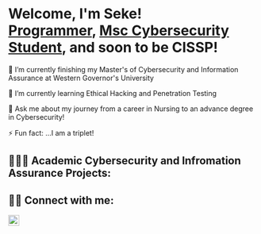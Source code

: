 <h1>Welcome, I'm Seke! <br/><a href="https://github.com/SekMoa">Programmer</a>, <a href= "https://www.linkedin.com/in/sekem/"> Msc Cybersecurity Student</a>, and soon to be CISSP!</h1>


<p> 🔭 I’m currently finishing my Master's of Cybersecurity and Information Assurance at Western Governor's University

🌱 I’m currently learning Ethical Hacking and Penetration Testing

💬 Ask me about my journey from a career in Nursing to an advance degree in Cybersecurity!

⚡ Fun fact: ...I am a triplet!</p>



 <h2>👩🏾‍💻 Academic Cybersecurity and Infromation Assurance Projects:</h2>

  
  <h2> 🤳🏾 Connect with me:</h2>

[<img align="left" alt="SekMoa | LinkedIn" width="22px" src="https://cdn.jsdelivr.net/npm/simple-icons@v3/icons/linkedin.svg" />][linkedin]

[linkedin]: https://www.linkedin.com/in/sekem/
